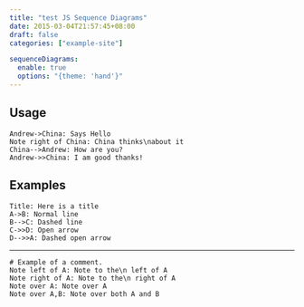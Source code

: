 ```yaml
---
title: "test JS Sequence Diagrams"
date: 2015-03-04T21:57:45+08:00
draft: false
categories: ["example-site"]

sequenceDiagrams: 
  enable: true
  options: "{theme: 'hand'}"
---
```


## Usage

```sequence
Andrew->China: Says Hello
Note right of China: China thinks\nabout it
China-->Andrew: How are you?
Andrew->>China: I am good thanks!
```

## Examples


```sequence
Title: Here is a title
A->B: Normal line
B-->C: Dashed line
C->>D: Open arrow
D-->>A: Dashed open arrow
```

---

```sequence
# Example of a comment.
Note left of A: Note to the\n left of A
Note right of A: Note to the\n right of A
Note over A: Note over A
Note over A,B: Note over both A and B
```

